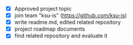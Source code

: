 - [x] Approved project topic
- [x] join team "ksu-is" (https://github.com/ksu-is)
- [X] write readme.md, edited related repository
- [x] project roadmap documents
- [X] find related repository and evaluate it
